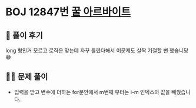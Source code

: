 # BOJ 12847번 [꿀 아르바이트](https://www.acmicpc.net/problem/12847)



## 🌈 풀이 후기

long 형인거 모르고 로직은 맞는데 자꾸 틀렸다해서 이문제도 살짝 기절할 뻔 했습니당 😅

## 👩‍🏫 문제 풀이

- 입력을 받고 변수에 더하는 for문안에서 m번째 부터는 i-m 인덱스의 값을 빼줬습니다.
